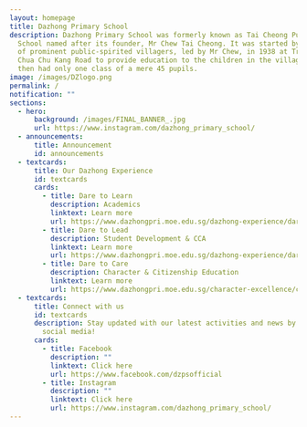 ```yaml
---
layout: homepage
title: Dazhong Primary School
description: Dazhong Primary School was formerly known as Tai Cheong Public
  School named after its founder, Mr Chew Tai Cheong. It was started by a group
  of prominent public-spirited villagers, led by Mr Chew, in 1938 at Track 5
  Chua Chu Kang Road to provide education to the children in the village. It
  then had only one class of a mere 45 pupils.
image: /images/DZlogo.png
permalink: /
notification: ""
sections:
  - hero:
      background: /images/FINAL_BANNER_.jpg
      url: https://www.instagram.com/dazhong_primary_school/
  - announcements:
      title: Announcement
      id: announcements
  - textcards:
      title: Our Dazhong Experience
      id: textcards
      cards:
        - title: Dare to Learn
          description: Academics
          linktext: Learn more
          url: https://www.dazhongpri.moe.edu.sg/dazhong-experience/dare-to-learn/psleinfo/
        - title: Dare to Lead
          description: Student Development & CCA
          linktext: Learn more
          url: https://www.dazhongpri.moe.edu.sg/dazhong-experience/dare-to-lead/dsasec/
        - title: Dare to Care
          description: Character & Citizenship Education
          linktext: Learn more
          url: https://www.dazhongpri.moe.edu.sg/character-excellence/character-education/
  - textcards:
      title: Connect with us
      id: textcards
      description: Stay updated with our latest activities and news by following us on
        social media!
      cards:
        - title: Facebook
          description: ""
          linktext: Click here
          url: https://www.facebook.com/dzpsofficial
        - title: Instagram
          description: ""
          linktext: Click here
          url: https://www.instagram.com/dazhong_primary_school/
---
```


